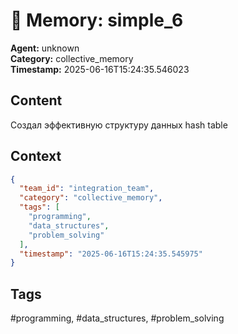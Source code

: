 # 🧠 Memory: simple_6

**Agent:** unknown  
**Category:** collective_memory  
**Timestamp:** 2025-06-16T15:24:35.546023

## Content
Создал эффективную структуру данных hash table

## Context
```json
{
  "team_id": "integration_team",
  "category": "collective_memory",
  "tags": [
    "programming",
    "data_structures",
    "problem_solving"
  ],
  "timestamp": "2025-06-16T15:24:35.545975"
}
```

## Tags
#programming, #data_structures, #problem_solving
